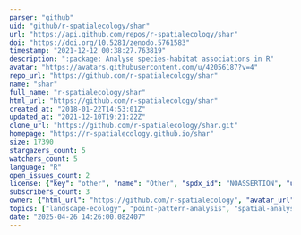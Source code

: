 ```yaml
---
parser: "github"
uid: "github/r-spatialecology/shar"
url: "https://api.github.com/repos/r-spatialecology/shar"
doi: "https://doi.org/10.5281/zenodo.5761583"
timestamp: "2021-12-12 00:38:27.763819"
description: ":package: Analyse species-habitat associations in R"
avatar: "https://avatars.githubusercontent.com/u/42056187?v=4"
repo_url: "https://github.com/r-spatialecology/shar"
name: "shar"
full_name: "r-spatialecology/shar"
html_url: "https://github.com/r-spatialecology/shar"
created_at: "2018-01-22T14:53:01Z"
updated_at: "2021-12-10T19:21:22Z"
clone_url: "https://github.com/r-spatialecology/shar.git"
homepage: "https://r-spatialecology.github.io/shar"
size: 17390
stargazers_count: 5
watchers_count: 5
language: "R"
open_issues_count: 2
license: {"key": "other", "name": "Other", "spdx_id": "NOASSERTION", "url": null, "node_id": "MDc6TGljZW5zZTA="}
subscribers_count: 3
owner: {"html_url": "https://github.com/r-spatialecology", "avatar_url": "https://avatars.githubusercontent.com/u/42056187?v=4", "login": "r-spatialecology", "type": "Organization"}
topics: ["landscape-ecology", "point-pattern-analysis", "spatial-analysis", "habitat-association"]
date: "2025-04-26 14:26:00.082407"
---
```


